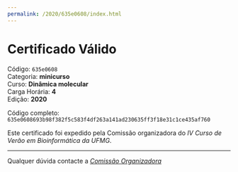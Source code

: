 ```yaml
---
permalink: /2020/635e0608/index.html
---
```


# Certificado Válido

Código: `635e0608`<br>
Categoria: **minicurso**<br>
Curso: **Dinâmica molecular**<br>
Carga Horária: **4**<br>
Edição: **2020**<br>


Código completo: `635e0608693b98f382f5c583f4df263a141ad230635ff3f18e31c1ce435af760`


Este certificado foi expedido pela Comissão organizadora do *IV Curso de Verão em Bioinformática da UFMG*.

----

Qualquer dúvida contacte a [_Comissão Organizadora_](<mailto:cursobioinfoufmg@gmail.com$subject=[Certificados]>)


